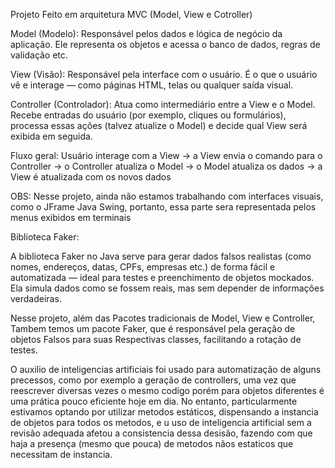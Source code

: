 Projeto Feito em arquitetura MVC (Model, View e Cotroller) 

Model (Modelo):
Responsável pelos dados e lógica de negócio da aplicação. Ele representa os objetos e acessa o banco de dados, regras de validação etc.

View (Visão):
Responsável pela interface com o usuário. É o que o usuário vê e interage — como páginas HTML, telas ou qualquer saída visual.

Controller (Controlador):
Atua como intermediário entre a View e o Model. Recebe entradas do usuário (por exemplo, cliques ou formulários), processa essas ações (talvez atualize o Model) e decide qual View será exibida em seguida.

Fluxo geral:
Usuário interage com a View → a View envia o comando para o Controller → o Controller atualiza o Model → o Model atualiza os dados → a View é atualizada com os novos dados

OBS: Nesse projeto, ainda não estamos trabalhando com interfaces visuais, como o JFrame Java Swing, portanto, essa parte sera representada pelos menus exibidos em terminais

Biblioteca Faker:

A biblioteca Faker no Java serve para gerar dados falsos realistas (como nomes, endereços, datas, CPFs, empresas etc.) de forma fácil e automatizada — ideal para testes e preenchimento de objetos mockados. Ela simula dados como se fossem reais, mas sem depender de informações verdadeiras.

Nesse projeto, além das Pacotes tradicionais de Model, View e Controller, Tambem temos um pacote Faker, que é responsável pela geração de objetos Falsos para suas Respectivas classes, facilitando a rotação de testes.

O auxilio de inteligencias artificiais foi usado para automatização de alguns precessos, como por exemplo a geração de controllers, uma vez que reescrever diversas vezes o mesmo codígo porém para objetos diferentes é uma prática pouco eficiente hoje em dia. No entanto, particularmente estivamos optando
por utilizar metodos estáticos, dispensando a instancia de objetos para todos os metodos, e u uso de inteligencia artificial sem a revisão adequada afetou a consistencia dessa desisão, fazendo com que haja a presença (mesmo que pouca) de metodos nãos estaticos que necessitam de instancia.
